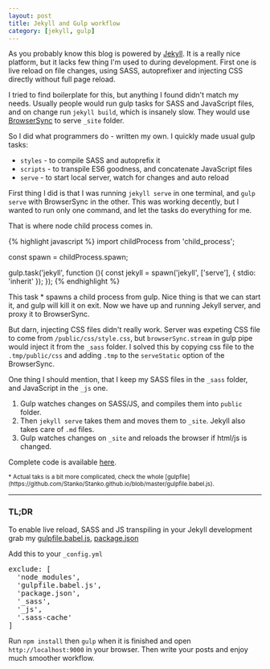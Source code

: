 ```yaml
---
layout: post
title: Jekyll and Gulp workflow
category: [jekyll, gulp]
---
```


As you probably know this blog is powered by [Jekyll](http://jekyllrb.com/).
It is a really nice platform, but it lacks few thing I'm used to during development.
First one is live reload on file changes, using SASS, autoprefixer and injecting CSS directly without full page reload.

<!--more-->

I tried to find boilerplate for this, but anything I found didn't match my needs.
Usually people would run gulp tasks for SASS and JavaScript files, and on change
run `jekyll build`, which is insanely slow.
They would use [BrowserSync](https://www.browsersync.io/) to serve `_site` folder.

So I did what programmers do - written my own. I quickly made usual gulp tasks:

* `styles` - to compile SASS and autoprefix it
* `scripts` - to transpile ES6 goodness, and concatenate JavaScript files
* `serve` - to start local server, watch for changes and auto reload

First thing I did is that I was running `jekyll serve` in one terminal,
and `gulp serve` with BrowserSync in the other.
This was working decently, but I wanted to run only one command, and let the tasks do everything for me.

That is where node child process comes in.

{% highlight javascript %}
import childProcess from 'child_process';

const spawn = childProcess.spawn;

gulp.task('jekyll', function (){
  const jekyll = spawn('jekyll', ['serve'], {
    stdio: 'inherit'
  });
});
{% endhighlight %}

This task * spawns a child process from gulp.
Nice thing is that we can start it, and gulp will kill it on exit.
Now we have up and running Jekyll server, and proxy it to BrowserSync.

But darn, injecting CSS files didn't really work. Server was expeting CSS file
to come from `/public/css/style.css`, but `browserSync.stream` in gulp pipe would
inject it from the `_sass` folder. I solved this by copying css file to the `.tmp/public/css` and
adding `.tmp` to the `serveStatic` option of the BrowserSync.

One thing I should mention, that I keep my SASS files in the `_sass` folder, and
JavaScript in the `_js` one.

1. Gulp watches changes on SASS/JS, and compiles them into `public` folder.
2. Then `jekyll serve` takes them and moves them to `_site`. Jekyll also takes care of `.md` files.
3. Gulp watches changes on `_site` and reloads the browser if html/js is changed.

Complete code is available [here](https://github.com/Stanko/Stanko.github.io).

<small>
* Actual taks is a bit more complicated, check the whole
[gulpfile](https://github.com/Stanko/Stanko.github.io/blob/master/gulpfile.babel.js).
</small>

------

### TL;DR

To enable live reload, SASS and JS transpiling in your Jekyll development grab my
[gulpfile.babel.js](https://github.com/Stanko/Stanko.github.io/blob/master/gulpfile.babel.js),
[package.json](https://github.com/Stanko/Stanko.github.io/blob/master/package.json)

Add this to your `_config.yml`
<pre>
exclude: [
  'node_modules',
  'gulpfile.babel.js',
  'package.json',
  '_sass',
  '_js',
  '.sass-cache'
]
</pre>

Run `npm install` then `gulp` when it is finished and open `http://localhost:9000` in your browser.
Then write your posts and enjoy much smoother workflow.




